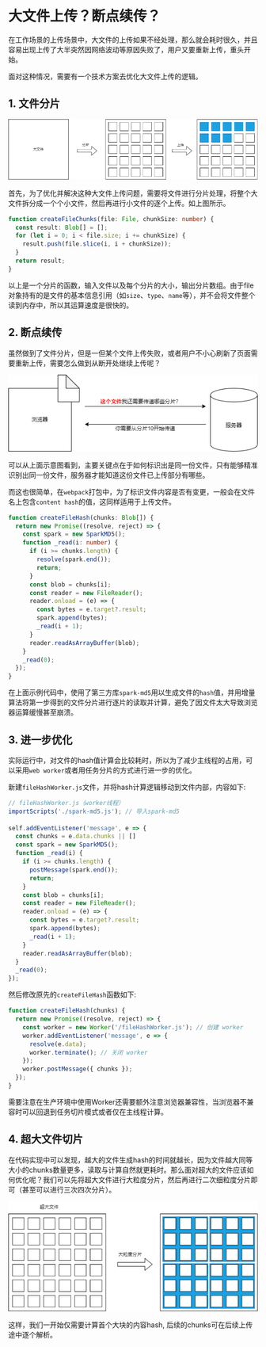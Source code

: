# 大文件上传？断点续传？

[tag]:upload|worker|hash
[create]:2023-07-13

在工作场景的上传场景中，大文件的上传如果不经处理，那么就会耗时很久，并且容易出现上传了大半突然因网络波动等原因失败了，用户又要重新上传，重头开始。

面对这种情况，需要有一个技术方案去优化大文件上传的逻辑。

## 1. 文件分片

![文件分片](../images/file-slice.drawio.png)

首先，为了优化并解决这种大文件上传问题，需要将文件进行分片处理，将整个大文件拆分成一个个小文件，然后再进行小文件的逐个上传。如上图所示。

```typescript
function createFileChunks(file: File, chunkSize: number) {
  const result: Blob[] = [];
  for (let i = 0; i < file.size; i += chunkSize) {
    result.push(file.slice(i, i + chunkSize));
  }
  return result;
}
```

以上是一个分片的函数，输入文件以及每个分片的大小，输出分片数组。由于file对象持有的是文件的基本信息引用（如`size`、`type`、`name`等），并不会将文件整个读到内存中，所以其运算速度是很快的。

## 2. 断点续传

虽然做到了文件分片，但是一但某个文件上传失败，或者用户不小心刷新了页面需要重新上传，需要怎么做到从断开处继续上传呢？

![断点续传](../images/file-hash.drawio.png)

可以从上面示意图看到，主要关键点在于如何标识出是同一份文件，只有能够精准识别出同一份文件，服务器才能知道这份文件已上传部分有哪些。

而这也很简单，在`webpack`打包中，为了标识文件内容是否有变更，一般会在文件名上包含`content hash`的值，这同样适用于上传文件。

```typescript
function createFileHash(chunks: Blob[]) {
  return new Promise((resolve, reject) => {
    const spark = new SparkMD5();
    function _read(i: number) {
      if (i >= chunks.length) {
        resolve(spark.end());
        return;
      }
      const blob = chunks[i];
      const reader = new FileReader();
      reader.onload = (e) => {
        const bytes = e.target?.result;
        spark.append(bytes);
        _read(i + 1);
      }
      reader.readAsArrayBuffer(blob);
    }
    _read(0);
  });
}
```

在上面示例代码中，使用了第三方库`spark-md5`用以生成文件的`hash`值，并用增量算法将第一步得到的文件分片进行逐片的读取并计算，避免了因文件太大导致浏览器运算缓慢甚至崩溃。

## 3. 进一步优化

实际运行中，对文件的hash值计算会比较耗时，所以为了减少主线程的占用，可以采用`web worker`或者用任务分片的方式进行进一步的优化。

新建`fileHashWorker.js`文件，并将hash计算逻辑移动到文件内部，内容如下:

```js
// fileHashWorker.js（worker线程）
importScripts('./spark-md5.js'); // 导入spark-md5

self.addEventListener('message', e => { 
  const chunks = e.data.chunks || []
  const spark = new SparkMD5();
  function _read(i) {
    if (i >= chunks.length) {
      postMessage(spark.end());
      return;
    }
    const blob = chunks[i];
    const reader = new FileReader();
    reader.onload = (e) => {
      const bytes = e.target?.result;
      spark.append(bytes);
      _read(i + 1);
    }
    reader.readAsArrayBuffer(blob);
  }
  _read(0);
});
```

然后修改原先的`createFileHash`函数如下:

```js
function createFileHash(chunks) {
  return new Promise((resolve, reject) => {
    const worker = new Worker('/fileHashWorker.js'); // 创建 worker
    worker.addEventListener('message', e => {
      resolve(e.data);
      worker.terminate(); // 关闭 worker
    });
    worker.postMessage({ chunks });
  });
}
```

需要注意在生产环境中使用Worker还需要额外注意浏览器兼容性，当浏览器不兼容时可以回退到任务切片模式或者仅在主线程计算。

## 4. 超大文件切片

在代码实现中可以发现，越大的文件生成hash的时间就越长，因为文件越大同等大小的chunks数量更多，读取与计算自然就更耗时。那么面对超大的文件应该如何优化呢？我们可以先将超大文件进行大粒度分片，然后再进行二次细粒度分片即可（甚至可以进行三次四次分片）。

![超大文件切片](../images/big-file-slice.drawio.png)

这样，我们一开始仅需要计算首个大块的内容hash, 后续的chunks可在后续上传途中逐个解析。

